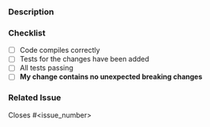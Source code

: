 ### Description


### Checklist
- [ ] Code compiles correctly
- [ ] Tests for the changes have been added
- [ ] All tests passing
- [ ] **My change contains no unexpected breaking changes**

### Related Issue
Closes #<issue_number>
